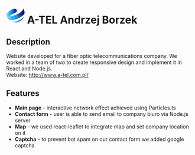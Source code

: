 # <img src="./client/public/logo.png" height="50px"> A-TEL Andrzej Borzek

## Description

Website developed for a fiber optic telecommunications company. We worked in a team of two to create responsive design and implement it in React and Node.js.  
Website: http://www.a-tel.com.pl/

## Features

- **Main page** - interactive network effect achieved using Particles.ts
- **Contact form** - user is able to send email to company biuro via Node.js server
- **Map** - we used react-leaflet to integrate map and set company location on it
- **Captcha** - to prevent bot spam on our contact form we added google captcha
